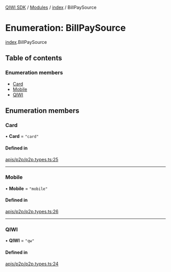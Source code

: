 [QIWI SDK](../README.md) / [Modules](../modules.md) / [index](../modules/index.md) / BillPaySource

# Enumeration: BillPaySource

[index](../modules/index.md).BillPaySource

## Table of contents

### Enumeration members

- [Card](index.BillPaySource.md#card)
- [Mobile](index.BillPaySource.md#mobile)
- [QIWI](index.BillPaySource.md#qiwi)

## Enumeration members

### Card

• **Card** = `"card"`

#### Defined in

[apis/p2p/p2p.types.ts:25](https://github.com/AlexXanderGrib/node-qiwi-sdk/blob/05e2fb8/src/apis/p2p/p2p.types.ts#L25)

___

### Mobile

• **Mobile** = `"mobile"`

#### Defined in

[apis/p2p/p2p.types.ts:26](https://github.com/AlexXanderGrib/node-qiwi-sdk/blob/05e2fb8/src/apis/p2p/p2p.types.ts#L26)

___

### QIWI

• **QIWI** = `"qw"`

#### Defined in

[apis/p2p/p2p.types.ts:24](https://github.com/AlexXanderGrib/node-qiwi-sdk/blob/05e2fb8/src/apis/p2p/p2p.types.ts#L24)
